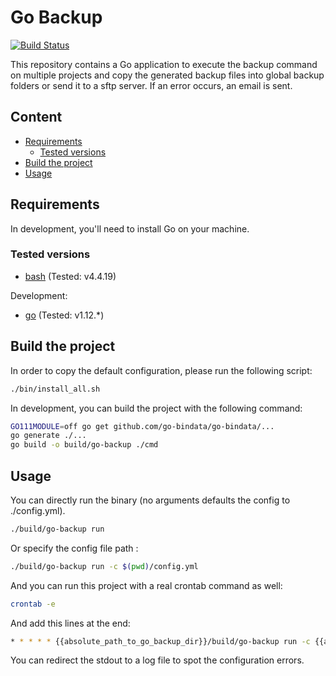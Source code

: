 # Go Backup

[![Build Status](https://travis-ci.org/transchain/go-backup.svg)](https://travis-ci.org/transchain/go-backup)

This repository contains a Go application to execute the backup command
on multiple projects and copy the generated backup files into global
backup folders or send it to a sftp server. If an error occurs, an email is sent.

## Content

- [Requirements](#requirements)
  - [Tested versions](#tested-versions)
- [Build the project](#build-the-project)
- [Usage](#usage)

## Requirements

In development, you'll need to install Go on your machine.

### Tested versions

- [bash](https://www.gnu.org/software/bash/) (Tested: v4.4.19)

Development:

- [go](https://golang.org/doc/install) (Tested: v1.12.*)

## Build the project

In order to copy the default configuration, please run the following
script:

```bash
./bin/install_all.sh
```

In development, you can build the project with the following command:

```bash
GO111MODULE=off go get github.com/go-bindata/go-bindata/...
go generate ./...
go build -o build/go-backup ./cmd
```

## Usage

You can directly run the binary (no arguments defaults the config to ./config.yml).
```bash
./build/go-backup run
```
Or specify the config file path :
```bash
./build/go-backup run -c $(pwd)/config.yml
```

And you can run this project with a real crontab command as well:

```bash
crontab -e
```

And add this lines at the end:

```bash
* * * * * {{absolute_path_to_go_backup_dir}}/build/go-backup run -c {{absolute_path_to_go_backup_dir}}/config.yml 2>> {{absolute_path_to_go_backup_dir}}/error.log
```

You can redirect the stdout to a log file to spot the configuration errors.
